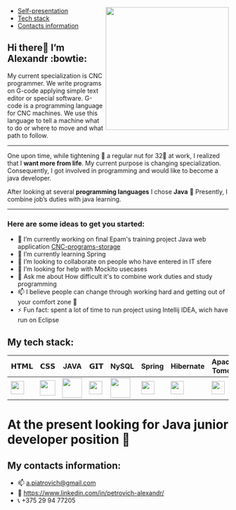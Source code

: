<p align = "right" >
   <img align = "right" src ="https://i.imgur.com/oIXjACX.gif"" height ="280px">

* [Self-presentation](#presentation)
* [Tech stack](#stack)
* [Contacts information](#contacts)
<a name="presentation"></a>  
## Hi there👋 I’m **Alexandr** :bowtie: 
My current specialization is CNC programmer. We write programs on G-code applying simple text editor or special software. G-code is a programming language for CNC machines. We use this language to tell a machine what to do or where to move and what path to follow.
___
One upon time, while tightening :wrench: a regular nut for 32:nut_and_bolt: at work, I realized that I **want more from life**. My current purpose is changing specialization. Consequently, I got involved in programming and would like to become a java developer.

After looking at several **programming languages** I chose **Java** :100: Presently, I combine job’s duties with java learning.
___

### Here are some ideas to get you started:

- 🔭 I’m currently working on final Epam's training project Java web application [CNC-programs-storage](https://github.com/Petrovich-A/CNC-programs-storage)
- 🌱 I’m currently learning Spring
- 👯 I’m looking to collaborate on people who have entered in IT sfere
- 🤔 I’m looking for help with Mockito usecases
- 💬 Ask me about How difficult it's to combine work duties and study programming
- 📫 I believe people can change through working hard and getting out of your comfort zone :seedling:
- ⚡ Fun fact: spent a lot of time to run project using Intellij IDEA, wich have run on Eclipse


<a name="stack"></a>  
## My tech stack:

| 𝗛𝗧𝗠𝗟 | 𝗖𝗦𝗦 | JAVA | 𝗚𝗜𝗧 | NySQL| Spring | Hibernate |Apache Tomcat|
| ---- | --- | ---- | --- | ---- | ------ | --------- |-------------|
|<img height="30px" src="https://cdn.svgporn.com/logos/html-5.svg">|<img height="35px" src="https://cdn.svgporn.com/logos/css-3.svg">|<img height="45px" src="https://cdn.svgporn.com/logos/java.svg">|<img height="30px" src="https://cdn.svgporn.com/logos/git-icon.svg">|<img height="45px" src="https://cdn.svgporn.com/logos/mysql.svg">|<img height="30px" src="https://cdn.svgporn.com/logos/spring-icon.svg">|<img height="30px" src="https://cdn.svgporn.com/logos/hibernate.svg">|<img height="30px" align="center" src="https://cdn.svgporn.com/logos/tomcat.svg">|

# At the present looking for Java junior developer position :raising_hand:
<a name="contacts"></a>
## My contacts information:

- :mailbox: a.piatrovich@gmail.com
- :link: https://www.linkedin.com/in/petroviсh-alexаndr/
- :telephone_receiver: +375 29 94 77205
